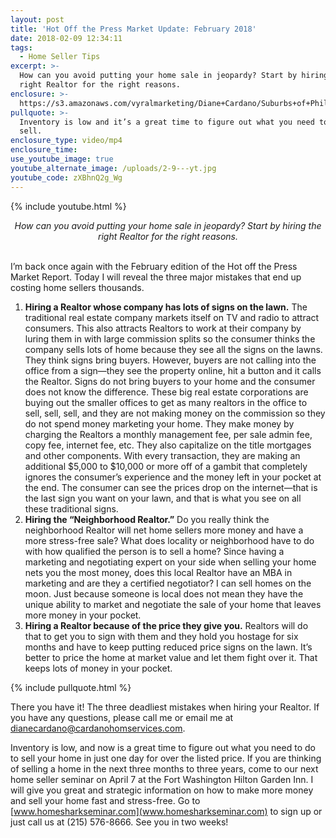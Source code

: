 ```yaml
---
layout: post
title: 'Hot Off the Press Market Update: February 2018'
date: 2018-02-09 12:34:11
tags:
  - Home Seller Tips
excerpt: >-
  How can you avoid putting your home sale in jeopardy? Start by hiring the
  right Realtor for the right reasons.
enclosure: >-
  https://s3.amazonaws.com/vyralmarketing/Diane+Cardano/Suburbs+of+Philadelphia+Real+Estate+3+crucial%2C+avoidable+mistakes.mp4
pullquote: >-
  Inventory is low and it’s a great time to figure out what you need to do to
  sell.
enclosure_type: video/mp4
enclosure_time:
use_youtube_image: true
youtube_alternate_image: /uploads/2-9---yt.jpg
youtube_code: zXBhnQ2g_Wg
---
```



{% include youtube.html %}

<center><em>How can you avoid putting your home sale in jeopardy? Start by hiring the right Realtor for the right reasons.</em></center>

<center>&nbsp;</center>

I’m back once again with the February edition of the Hot off the Press Market Report. Today I will reveal the three major mistakes that end up costing home sellers thousands.

1. **Hiring a Realtor whose company has lots of signs on the lawn.** The traditional real estate company markets itself on TV and radio to attract consumers. This also attracts Realtors to work at their company by luring them in with large commission splits so the consumer thinks the company sells lots of home because they see all the signs on the lawns. They think signs bring buyers. However, buyers are not calling into the office from a sign—they see the property online, hit a button and it calls the Realtor. Signs do not bring buyers to your home and the consumer does not know the difference. These big real estate corporations are buying out the smaller offices to get as many realtors in the office to sell, sell, sell, and they are not making money on the commission so they do not spend money marketing your home. They make money by charging the Realtors a monthly management fee, per sale admin fee, copy fee, internet fee, etc. They also capitalize on the title mortgages and other components. With every transaction, they are making an additional $5,000 to $10,000 or more off of a gambit that completely ignores the consumer’s experience and the money left in your pocket at the end. The consumer can see the prices drop on the internet—that is the last sign you want on your lawn, and that is what you see on all these traditional signs.
2. **Hiring the “Neighborhood Realtor.”** Do you really think the neighborhood Realtor will net home sellers more money and have a more stress-free sale? What does locality or neighborhood have to do with how qualified the person is to sell a home? Since having a marketing and negotiating expert on your side when selling your home nets you the most money, does this local Realtor have an MBA in marketing and are they a certified negotiator? I can sell homes on the moon. Just because someone is local does not mean they have the unique ability to market and negotiate the sale of your home that leaves more money in your pocket.
3. **Hiring a Realtor because of the price they give you.** Realtors will do that to get you to sign with them and they hold you hostage for six months and have to keep putting reduced price signs on the lawn. It’s better to price the home at market value and let them fight over it. That keeps lots of money in your pocket.

{% include pullquote.html %}

There you have it! The three deadliest mistakes when hiring your Realtor. If you have any questions, please call me or email me at [dianecardano@cardanohomservices.com](javascript:void(location.href='mailto:'+String.fromCharCode(100,105,97,110,101,99,97,114,100,97,110,111,64,99,97,114,100,97,110,111,104,111,109,115,101,114,118,105,99,101,115,46,99,111,109))).

Inventory is low, and now is a great time to figure out what you need to do to sell your home in just one day for over the listed price. If you are thinking of selling a home in the next three months to three years, come to our next home seller seminar on April 7 at the Fort Washington Hilton Garden Inn. I will give you great and strategic information on how to make more money and sell your home fast and stress-free. Go to [www.homesharkseminar.com](www.homesharkseminar.com) to sign up or just call us at (215) 576-8666. See you in two weeks!